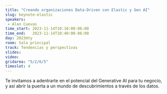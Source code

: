 ```yaml
---
title: "Creando organizaciones Data-Driven con Elastic y Gen AI"
slug: keynote-elastic
speakers:
 - Alan Cuevas
time_start: 2023-11-14T10:10:00-06:00
time_end:   2023-11-14T10:40:00-06:00
day: 2023mty
room: Sala principal 
track: Tendencias y perspectivas
slides: 
video: 
gridarea: "5/2/6/5"
timeslot: 4
---
```


Te invitamos a adentrarte en el potencial del Generative AI para tu negocio, y así abrir la puerta a un mundo de descubrimientos a través de los datos. 
